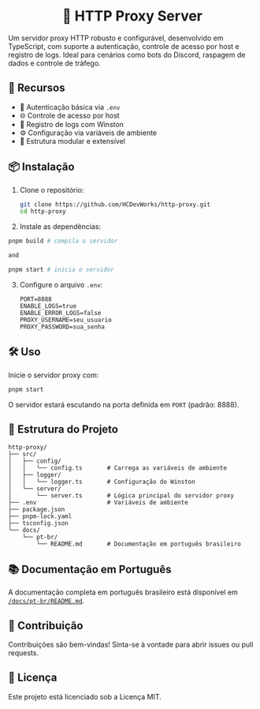 <h1 align="center"> 🧭 HTTP Proxy Server </h1>

Um servidor proxy HTTP robusto e configurável, desenvolvido em TypeScript, com suporte a autenticação, controle de acesso por host e registro de logs. Ideal para cenários como bots do Discord, raspagem de dados e controle de tráfego.

## 🚀 Recursos

- 🔐 Autenticação básica via `.env`
- 🌐 Controle de acesso por host
- 📄 Registro de logs com Winston
- ⚙️ Configuração via variáveis de ambiente
- 🧪 Estrutura modular e extensível

## 📦 Instalação

1. Clone o repositório:

   ```bash
   git clone https://github.com/HCDevWorks/http-proxy.git
   cd http-proxy
   ```

2. Instale as dependências:

```bash
pnpm build # compila o servidor

and

pnpm start # inicia o servidor
```

3. Configure o arquivo `.env`:

   ```env
   PORT=8888
   ENABLE_LOGS=true
   ENABLE_ERROR_LOGS=false
   PROXY_USERNAME=seu_usuario
   PROXY_PASSWORD=sua_senha
   ```

## 🛠️ Uso

Inicie o servidor proxy com:

```bash
pnpm start
```

O servidor estará escutando na porta definida em `PORT` (padrão: 8888).

## 📁 Estrutura do Projeto

```
http-proxy/
├── src/
│   ├── config/
│   │   └── config.ts       # Carrega as variáveis de ambiente
│   ├── logger/
│   │   └── logger.ts       # Configuração do Winston
│   └── server/
│       └── server.ts       # Lógica principal do servidor proxy
├── .env                    # Variáveis de ambiente
├── package.json
├── pnpm-lock.yaml
├── tsconfig.json
└── docs/
    └── pt-br/
        └── README.md       # Documentação em português brasileiro
```

## 📚 Documentação em Português

A documentação completa em português brasileiro está disponível em [`/docs/pt-br/README.md`](docs/pt-br/README.md).

## 🤝 Contribuição

Contribuições são bem-vindas! Sinta-se à vontade para abrir issues ou pull requests.

## 📄 Licença

Este projeto está licenciado sob a Licença MIT.